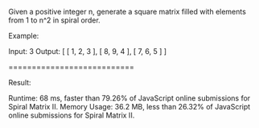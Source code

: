 Given a positive integer n, generate a square matrix filled with elements from 1 to n^2 in spiral order.

Example:

Input: 3
Output:
[
 [ 1, 2, 3 ],
 [ 8, 9, 4 ],
 [ 7, 6, 5 ]
]

===========================

Result:

Runtime: 68 ms, faster than 79.26% of JavaScript online submissions for Spiral Matrix II.
Memory Usage: 36.2 MB, less than 26.32% of JavaScript online submissions for Spiral Matrix II.